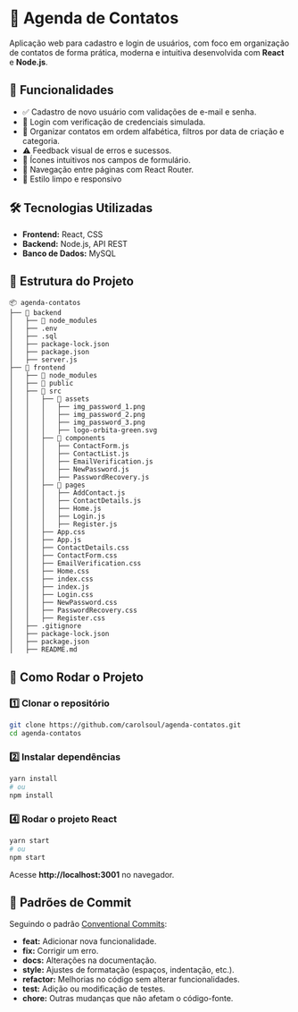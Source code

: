 # 📒 Agenda de Contatos


Aplicação web para cadastro e login de usuários, com foco em organização de contatos de forma prática, moderna e intuitiva desenvolvida com **React** e **Node.js**.

## 🚀 Funcionalidades
- ✅ Cadastro de novo usuário com validações de e-mail e senha.
- 🔐 Login com verificação de credenciais simulada.
- 📂 Organizar contatos em ordem alfabética, filtros por data de criação e categoria.
- ⚠️ Feedback visual de erros e sucessos.
- 🧩 Ícones intuitivos nos campos de formulário.
- 🚀 Navegação entre páginas com React Router.
- 📱 Estilo limpo e responsivo

## 🛠️ Tecnologias Utilizadas
- **Frontend:** React, CSS
- **Backend:** Node.js, API REST
- **Banco de Dados:** MySQL

## 📂 Estrutura do Projeto
```
📦 agenda-contatos
├── 📂 backend
│   ├── 📂 node_modules
│   ├── .env
│   ├── .sql
│   ├── package-lock.json
│   ├── package.json
│   ├── server.js
├── 📂 frontend
│   ├── 📂 node_modules
│   ├── 📂 public
│   ├── 📂 src
│   │   ├── 📂 assets
│   │   │   ├── img_password_1.png
│   │   │   ├── img_password_2.png
│   │   │   ├── img_password_3.png
│   │   │   ├── logo-orbita-green.svg
│   │   ├── 📂 components
│   │   │   ├── ContactForm.js
│   │   │   ├── ContactList.js
│   │   │   ├── EmailVerification.js
│   │   │   ├── NewPassword.js
│   │   │   ├── PasswordRecovery.js
│   │   ├── 📂 pages
│   │   │   ├── AddContact.js
│   │   │   ├── ContactDetails.js
│   │   │   ├── Home.js
│   │   │   ├── Login.js
│   │   │   ├── Register.js
│   │   ├── App.css
│   │   ├── App.js
│   │   ├── ContactDetails.css
│   │   ├── ContactForm.css
│   │   ├── EmailVerification.css
│   │   ├── Home.css
│   │   ├── index.css
│   │   ├── index.js
│   │   ├── Login.css
│   │   ├── NewPassword.css
│   │   ├── PasswordRecovery.css
│   │   ├── Register.css
│   ├── .gitignore
│   ├── package-lock.json
│   ├── package.json
│   ├── README.md
```

## 📌 Como Rodar o Projeto
### 1️⃣ Clonar o repositório
```sh
git clone https://github.com/carolsoul/agenda-contatos.git
cd agenda-contatos
```
### 2️⃣ Instalar dependências
```sh
yarn install
# ou
npm install
```
### 4️⃣ Rodar o projeto React
```sh
yarn start
# ou
npm start
```
Acesse **http://localhost:3001** no navegador.

## 📜 Padrões de Commit
Seguindo o padrão [Conventional Commits](https://www.conventionalcommits.org/en/v1.0.0/):

- **feat:** Adicionar nova funcionalidade.
- **fix:** Corrigir um erro.
- **docs:** Alterações na documentação.
- **style:** Ajustes de formatação (espaços, indentação, etc.).
- **refactor:** Melhorias no código sem alterar funcionalidades.
- **test:** Adição ou modificação de testes.
- **chore:** Outras mudanças que não afetam o código-fonte.